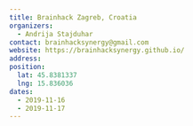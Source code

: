```yaml
---
title: Brainhack Zagreb, Croatia
organizers:
  - Andrija Stajduhar
contact: brainhacksynergy@gmail.com
website: https://brainhacksynergy.github.io/
address:
position:
  lat: 45.8381337
  lng: 15.836036
dates:
  - 2019-11-16
  - 2019-11-17
---
```

